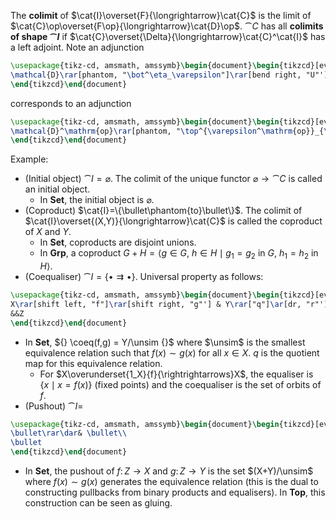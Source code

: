 The **colimit** of $\cat{I}\overset{F}{\longrightarrow}\cat{C}$ is the limit of $\cat{C}\op\overset{F\op}{\longrightarrow}\cat{D}\op$. $\cat{C}$ has all **colimits of shape $\cat{I}$** if $\cat{C}\overset{\Delta}{\longrightarrow}\cat{C}^\cat{I}$ has a left adjoint. Note an adjunction
```tikz
\usepackage{tikz-cd, amsmath, amssymb}\begin{document}\begin{tikzcd}[every label/.append style={font=\small}, column sep=large]
\mathcal{D}\rar[phantom, "\bot^\eta_\varepsilon"]\rar[bend right, "U"'] & \mathcal{C}\lar[bend right, "F"']
\end{tikzcd}\end{document}
```
corresponds to an adjunction
```tikz
\usepackage{tikz-cd, amsmath, amssymb}\begin{document}\begin{tikzcd}[every label/.append style={font=\small}, column sep=large]
\mathcal{D}^\mathrm{op}\rar[phantom, "\top^{\varepsilon^\mathrm{op}}_{\eta^\mathrm{op}}"]\rar[bend right, "U^\mathrm{op}"'] & \mathcal{C}^\mathrm{op}\lar[bend right, "F^\mathrm{op}"']
\end{tikzcd}\end{document}
```

Example:
- (Initial object) $\cat{I}=\varnothing$. The colimit of the unique functor $\varnothing\to\cat{C}$ is called an initial object.
    - In $\mathbf{Set}$, the initial object is $\varnothing$.
- (Coproduct) $\cat{I}=\{\bullet\phantom{to}\bullet\}$. The colimit of $\cat{I}\overset{(X,Y)}{\longrightarrow}\cat{C}$ is called the coproduct of $X$ and $Y$.
    - In $\mathbf{Set}$, coproducts are disjoint unions.
    - In $\mathbf{Grp}$, a coproduct $G+H= \left< g\in G,\ h\in H \mid g_1=g_2 \text{ in } G,\ h_1=h_2 \text{ in } H \right>$.
- (Coequaliser) $\cat{I}=\{\bullet\rightrightarrows\bullet\}$. Universal property as follows:
```tikz
\usepackage{tikz-cd, amsmath, amssymb}\begin{document}\begin{tikzcd}[every label/.append style={font=\small}]
X\rar[shift left, "f"]\rar[shift right, "g"'] & Y\rar["q"]\ar[dr, "r"']& \operatorname{Coeq}(f,g)\dar[dashed, "!"', "u"]\\
&&Z
\end{tikzcd}\end{document}
```
   - In $\mathbf{Set}$, ${} \coeq(f,g) = Y/\unsim {}$ where $\unsim$ is the smallest equivalence relation such that $f(x)\sim g(x)$ for all $x\in X$. $q$ is the quotient map for this equivalence relation.
       - For $X\overunderset{1_X}{f}{\rightrightarrows}X$, the equaliser is $\{x\mid x=f(x)\}$ (fixed points) and the coequaliser is the set of orbits of $f$.
- (Pushout) $\cat{I}=$
```tikz
\usepackage{tikz-cd, amsmath, amssymb}\begin{document}\begin{tikzcd}[every label/.append style={font=\small}, every matrix/.append style={left delimiter=\{, right delimiter=\}}]
\bullet\rar\dar& \bullet\\
\bullet
\end{tikzcd}\end{document}
```
   - In $\mathbf{Set}$, the pushout of $f\colon Z\to X$ and $g\colon Z\to Y$ is the set $(X+Y)/\unsim$ where $f(x)\sim g(x)$ generates the equivalence relation (this is the dual to constructing pullbacks from binary products and equalisers). In $\mathbf{Top}$, this construction can be seen as gluing.